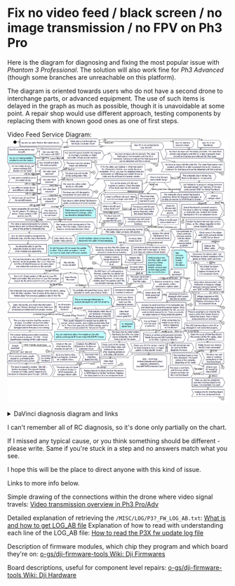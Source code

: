 # Fix no video feed / black screen / no image transmission / no FPV on Ph3 Pro

Here is the diagram for diagnosing and fixing the most popular issue with
_Phantom 3 Professional_. The solution will also work fine for _Ph3 Advanced_
(though some branches are unreachable on this platform).

The diagram is oriented towards users who do not have a second drone to
interchange parts, or advanced equipment. The use of such items is delayed
in the graph as much as possible, though it is unavoidable at some point.
A repair shop would use different approach, testing components by replacing
them with known good ones as one of first steps.

Video Feed Service Diagram:
![Phantom 3 no video feed / black screen service diagram](pictures/phantom-3-no-video-feed-black-screen-service-diagram.png)

<details>
 <summary>DaVinci diagnosis diagram and links</summary>

Here is the graph for fixing DaVinci media processor, referenced in Video
Feed Service Diagram. If any of the instructions is too vague for you,
check the links below the diagram - they contain more detailed explanations
for specific actions.

DaVinci Chip Service Diagram:
![DaVinci Boot Service Diagram](pictures/phantom-3-davinci-not-booting-service-diagram.png)

Beginner level instruction on re-flashing bootloader on NAND for DaVinci
processor in gimbal:
[No image transmission signal - P3P - SunsetCatcher's guide](https://phantompilots.com/threads/no-image-transmission-signal-p3p.116019/page-3#post-1261767)

Beginner level instruction on diagnosing and re-flashing partitions on NAND
for DaVinci processor in RC:
[Fixing flash programming in DM365 chip within GL300 remote controller](davinci-manual-flash-firmware-in-gl300-rc.md)

Generic guide on flashing all partitions on NAND for DaVinci processor:
[o-gs/dji-firmware-tools Wiki: Flashing firmware on DaVinci media processors](https://github.com/o-gs/dji-firmware-tools/wiki/Flashing-firmware-on-DaVinci-media-processors)

Replacing NAND chip for DaVinci processor:
[Fixing flash in DM365 chip within Ph3 Pro gimbal](https://phantompilots.com/threads/fixing-flash-in-dm365-chip-within-ph3-pro-gimbal.127310/)
</details>

I can't remember all of RC diagnosis, so it's done only partially on the chart.

If I missed any typical cause, or you think something should be different -
please write. Same if you're stuck in a step and no answers match what you see.

I hope this will be the place to direct anyone with this kind of issue.

Links to more info below.

Simple drawing of the connections within the drone where video signal travels:
[Video transmission overview in Ph3 Pro/Adv](https://phantompilots.com/threads/camera-to-fried-gimbal-board-bypass.122240/#post-1248760)

Detailed explanation of retrieving the `/MISC/LOG/P3?_FW_LOG_AB.txt`:
[What is and how to get LOG_AB file](https://phantompilots.com/threads/need-advice-on-firmware.118813/#post-1217799)
Explanation of how to read with understanding each line of the LOG_AB file:
[How to read the P3X fw update log file](https://phantompilots.com/threads/how-to-read-the-the-p3x-fw-log-file.151510/#post-1509656)

Description of firmware modules, which chip they program and which board they're on:
[o-gs/dji-firmware-tools Wiki: Dji Firmwares](https://github.com/o-gs/dji-firmware-tools/wiki/DJI-Firmwares)

Board descriptions, useful for component level repairs:
[o-gs/dji-firmware-tools Wiki: Dji Hardware](https://github.com/o-gs/dji-firmware-tools/wiki/DJI-Hardware#phantom-3-proadv)
